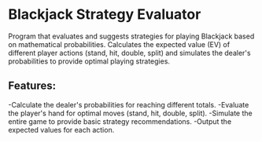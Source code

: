# Blackjack Strategy Evaluator

Program that evaluates and suggests strategies for playing Blackjack based on mathematical probabilities. Calculates the expected value (EV) of different player actions (stand, hit, double, split) and simulates the dealer's probabilities to provide optimal playing strategies.


## Features:

-Calculate the dealer's probabilities for reaching different totals.
-Evaluate the player's hand for optimal moves (stand, hit, double, split).
-Simulate the entire game to provide basic strategy recommendations.
-Output the expected values for each action.



